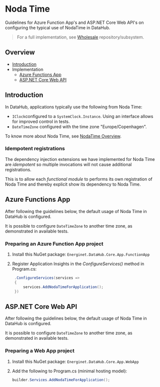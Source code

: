 # Noda Time

Guidelines for Azure Function App's and ASP.NET Core Web API's on configuring the typical use of NodaTime in DataHub.

> For a full implementation, see [Wholesale](https://github.com/Energinet-DataHub/opengeh-wholesale) repository/subsystem.

## Overview

- [Introduction](#introduction)
- Implementation
    - [Azure Functions App](#azure-functions-app)
    - [ASP.NET Core Web API](#aspnet-core-web-api)

## Introduction

In DataHub, applications typically use the following from Noda Time:

- `IClock`configured to a `SystemClock.Instance`. Using an interface allows for improved control in tests.
- `DateTimeZone` configured with the time zone "Europe/Copenhagen".

To know more about Noda Time, see [NodaTime Overview](https://nodatime.org/3.1.x/userguide/index).

### Idempotent registrations

The dependency injection extensions we have implemented for Noda Time are _idempotent_ so multiple invocations will not cause additional registrations.

This is to allow each _functional module_ to performs its own registration of Noda Time and thereby explicit show its dependency to Noda Time.

## Azure Functions App

After following the guidelines below, the default usage of Noda Time in DataHub is configured.

It is possible to configure `DateTimeZone` to another time zone, as demonstrated in available tests.

### Preparing an Azure Function App project

1) Install this NuGet package:
   `Energinet.DataHub.Core.App.FunctionApp`

1) Register Application Insights in the _ConfigureServices()_ method in Program.cs:

   ```cs
    .ConfigureServices(services =>
    {
        services.AddNodaTimeForApplication();
    })
   ```

## ASP.NET Core Web API

After following the guidelines below, the default usage of Noda Time in DataHub is configured.

It is possible to configure `DateTimeZone` to another time zone, as demonstrated in available tests.

### Preparing a Web App project

1) Install this NuGet package:
   `Energinet.DataHub.Core.App.WebApp`

1) Add the following to Program.cs (minimal hosting model):

   ```cs
   builder.Services.AddNodaTimeForApplication();
   ```
